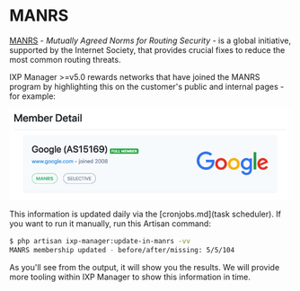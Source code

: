 # MANRS

[MANRS](https://www.manrs.org/) - *Mutually Agreed Norms for Routing Security* - is a global initiative, supported by the Internet Society, that provides crucial fixes to reduce the most common routing threats. ﻿

IXP Manager >=v5.0 rewards networks that have joined the MANRS program by highlighting this on the customer's public and internal pages - for example:

![MANRS Example](img/manrs-google.png)

This information is updated daily via the [cronjobs.md](task scheduler). If you want to run it manually, run this Artisan command:

```sh
$ php artisan ixp-manager:update-in-manrs -vv
MANRS membership updated - before/after/missing: 5/5/104
```

As you'll see from the output, it will show you the results. We will provide more tooling within IXP Manager to show this information in time.
